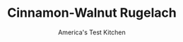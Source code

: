 ---
layout: ../../layouts/MarkdownPostLayout.astro
title: Cinnamon-Walnut Rugelach
author: America's Test Kitchen
pubDate: 2023-03-15
description: "These little roll-up cookies hold treasures inside."
image_url: https://res.cloudinary.com/hksqkdlah/image/upload/ar_1:1,c_fill,dpr_2.0,f_auto,fl_lossy.progressive.strip_profile,g_faces:auto,q_auto:low,w_344/SFS_Rugelach-13_1_lvkreg
tags: ["Desserts or Baked Goods","Cookies","Holiday"]
calories: 3080
protein: 5
carbohydrates: 38
fats: 
fiber: 
ingredients: ["1 1/2 cups (7½ ounces), all-purpose flour","1/4 cup (1¾ ounces), granulated sugar","1/2 teaspoon, table salt, divided","6 ounces, cream cheese, cut into 3 pieces and chilled","10 tablespoons, unsalted butter, cut into 1⁄2-inch pieces and chilled","1/4 cup, sour cream","1/2 cup, walnuts","1/2 cup packed (3½ ounces), brown sugar","1 1/2 teaspoons, ground cinnamon","1 , large egg, beaten with 1 tablespoon water","1 tablespoon, demerara sugar"]
serves: 8
time: "2 hours, plus 1 hour 20 minutes chilling and cooling"
instructions: ["Process flour, granulated sugar, and ¼ teaspoon salt in food processor until combined, about 3 seconds. Add cream cheese and pulse until large, irregularly sized chunks of cream cheese form with some small pieces interspersed throughout, about 5 pulses. Scatter butter over top and pulse until butter is size of large peas, 5 to 7 pulses.","Add sour cream and process until dough forms little clumps that hold together when pinched with your fingers (dough will look crumbly), about 10 seconds.","Transfer dough to clean counter and knead briefly until dough just comes together, about 3 turns. Divide dough in half (each piece should weigh about 11 ounces) and form each piece into 4-inch disk. Wrap disks individually with plastic wrap and refrigerate for at least 1 hour or up to 2 days.","Meanwhile, pulse walnuts, brown sugar, cinnamon, and remaining ¼ teaspoon salt in food processor until finely ground, about 20 pulses; set aside.","Adjust oven rack to middle position and heat oven to 375 degrees. Line baking sheet with parchment paper. Roll 1 dough disk into 12-inch circle on lightly floured counter. Sprinkle half of walnut mixture evenly over entire surface of circle. Using pizza wheel or sharp knife, cut through center of circle to form 16 equal wedges. Starting at wide edge of each wedge, roll dough toward point and transfer to prepared sheet, seam side down.","Wipe counter clean, dust counter with additional flour, and repeat with remaining dough disk and remaining walnut mixture. Arrange rugelach in 8 rows of four on sheet.","Working with few rugelach at a time, brush tops with egg wash, then sprinkle with demerara sugar. Bake until golden brown, 30 to 35 minutes. Let cookies cool completely on sheet, about 20 minutes. Serve."]
nutrition: ["97 mg Potassium","77 mg Phosphorus","54 mg Calcium","1 mg Iron","11 mg Magnesium","223 mg Sodium","24 g Fat","1 mg Niacin (B3)","6 g Monounsaturated","1 g Polyunsaturated","88 mg Cholesterol","14 g Saturated","40 µg Folic acid","14 µg Folate (food)","17 g Sugars","2 µg Vitamin K","28 g Water","38 g Carbs","84 µg Folate equivalent (total)","5 g Protein","221 µg Vitamin A","385 kcal Energy","16 g Sugars, added","3080 calories"]
notes: "The demerara sugar adds a nice crunch to these rugelach, but they are still great without it. If you have packets of Sugar in the Raw at home, you can use those in place of the demerara. When brushing the rugelach with the egg wash, brush only a few cookies at a time and then sprinkle them with the demerara sugar immediately. If you brush the egg wash onto all the rugelach at once, it will begin to dry by the time you get to the last rugelach, and the sugar won’t stick.&nbsp;"
---